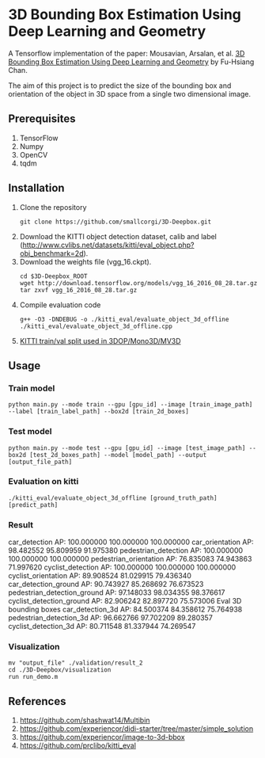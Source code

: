 # 3D Bounding Box Estimation Using Deep Learning and Geometry

A Tensorflow implementation of the paper: Mousavian, Arsalan, et al. [3D Bounding Box Estimation Using Deep Learning and Geometry](https://arxiv.org/abs/1612.00496) by Fu-Hsiang Chan.

The aim of this project is to predict the size of the bounding box and orientation of the object in 3D space from a single two dimensional image.
 
## Prerequisites
1. TensorFlow
2. Numpy
3. OpenCV
4. tqdm

## Installation
1. Clone the repository
   ```Shell
   git clone https://github.com/smallcorgi/3D-Deepbox.git
   ```
2. Download the KITTI object detection dataset, calib and label (http://www.cvlibs.net/datasets/kitti/eval_object.php?obj_benchmark=2d).
3. Download the weights file (vgg_16.ckpt).
   ```Shell
   cd $3D-Deepbox_ROOT
   wget http://download.tensorflow.org/models/vgg_16_2016_08_28.tar.gz
   tar zxvf vgg_16_2016_08_28.tar.gz
   ```
4. Compile evaluation code 
   ```Shell
   g++ -O3 -DNDEBUG -o ./kitti_eval/evaluate_object_3d_offline ./kitti_eval/evaluate_object_3d_offline.cpp
   ```
5. [KITTI train/val split used in 3DOP/Mono3D/MV3D](https://xiaozhichen.github.io/files/mv3d/imagesets.tar.gz)

## Usage

### Train model
   ```Shell
   python main.py --mode train --gpu [gpu_id] --image [train_image_path] --label [train_label_path] --box2d [train_2d_boxes]
   ```

### Test model
   ```Shell
   python main.py --mode test --gpu [gpu_id] --image [test_image_path] --box2d [test_2d_boxes_path] --model [model_path] --output [output_file_path]
   ```

### Evaluation on kitti
   ```Shell
   ./kitti_eval/evaluate_object_3d_offline [ground_truth_path] [predict_path]
   ```

### Result

car_detection AP: 100.000000 100.000000 100.000000
car_orientation AP: 98.482552 95.809959 91.975380
pedestrian_detection AP: 100.000000 100.000000 100.000000
pedestrian_orientation AP: 76.835083 74.943863 71.997620
cyclist_detection AP: 100.000000 100.000000 100.000000
cyclist_orientation AP: 89.908524 81.029915 79.436340
car_detection_ground AP: 90.743927 85.268692 76.673523
pedestrian_detection_ground AP: 97.148033 98.034355 98.376617
cyclist_detection_ground AP: 82.906242 82.897720 75.573006
Eval 3D bounding boxes
car_detection_3d AP: 84.500374 84.358612 75.764938
pedestrian_detection_3d AP: 96.662766 97.702209 89.280357
cyclist_detection_3d AP: 80.711548 81.337944 74.269547



### Visualization
   ```Shell
   mv "output_file" ./validation/result_2
   cd ./3D-Deepbox/visualization
   run run_demo.m
   ```

## References
1. https://github.com/shashwat14/Multibin
2. https://github.com/experiencor/didi-starter/tree/master/simple_solution
3. https://github.com/experiencor/image-to-3d-bbox
4. https://github.com/prclibo/kitti_eval
